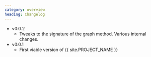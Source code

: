 ```yaml
--- 
category: overview
heading: Changelog
---
```


* v0.0.2
    - Tweaks to the signature of the graph method. Various internal changes.
* v0.0.1 
    - First viable version of {{ site.PROJECT_NAME }}